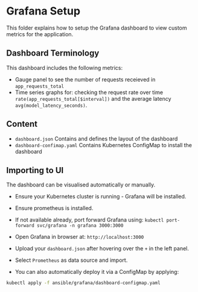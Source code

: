 # Grafana Setup
This folder explains how to setup the Grafana dashboard to view custom metrics for the application.

## Dashboard Terminology
This dashboard includes the following metrics:
- Gauge panel to see the number of requests receieved in `app_requests_total`
- Time series graphs for: checking the request rate over time `rate(app_requests_total[$interval])` and the average latency `avg(model_latency_seconds)`.

## Content
- `dashboard.json` Contains and defines the layout of the dashboard
- `dashboard-confimap.yaml` Contains Kubernetes ConfigMap to install the dashboard

## Importing to UI
The dashboard can be visualised automatically or manually.
- Ensure your Kubernetes cluster is running - Grafana will be installed. 
- Ensure prometheus is installed.
- If not available already, port forward Grafana using: `kubectl port-forward svc/grafana -n grafana 3000:3000`
- Open Grafana in browser at: `http://localhost:3000`
- Upload your `dashboard.json` after hovering over the `+` in the left panel. 
- Select `Prometheus` as data source and import.

- You can also automatically deploy it via a ConfigMap by applying: 
```bash
kubectl apply -f ansible/grafana/dashboard-configmap.yaml